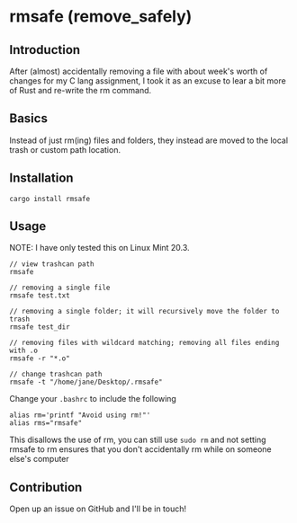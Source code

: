 # rmsafe (remove_safely)

## Introduction

After (almost) accidentally removing a file with about week's worth of changes for my C lang assignment, I took it as an excuse to lear a bit
more of Rust and re-write the rm command.

## Basics

Instead of just rm(ing) files and folders, they instead are moved to the local trash or custom path location.

## Installation
`cargo install rmsafe`

## Usage

NOTE: I have only tested this on Linux Mint 20.3. 

```
// view trashcan path
rmsafe 

// removing a single file
rmsafe test.txt

// removing a single folder; it will recursively move the folder to trash
rmsafe test_dir

// removing files with wildcard matching; removing all files ending with .o
rmsafe -r "*.o"  

// change trashcan path
rmsafe -t "/home/jane/Desktop/.rmsafe"
```

Change your `.bashrc` to include the following
```
alias rm='printf "Avoid using rm!"'
alias rms="rmsafe"
```

This disallows the use of rm, you can still use `sudo rm` and not setting rmsafe to rm
ensures that you don't accidentally rm while on someone else's computer

## Contribution

Open up an issue on GitHub and I'll be in touch!
